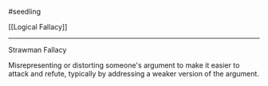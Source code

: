 #seedling

[[Logical Fallacy]]

---

Strawman Fallacy

Misrepresenting or distorting someone's argument to make it easier to attack and refute, typically by addressing a weaker version of the argument.